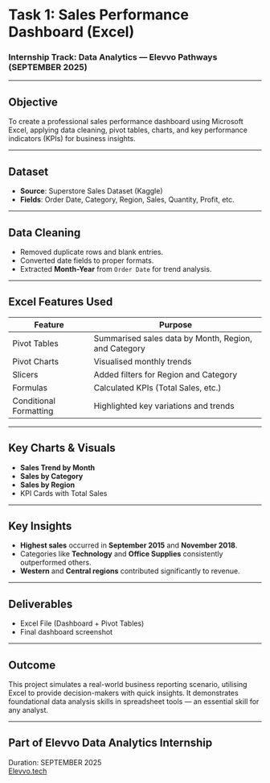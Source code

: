 #  Task 1: Sales Performance Dashboard (Excel)

###  Internship Track: Data Analytics — Elevvo Pathways (SEPTEMBER 2025)

---

##  Objective

To create a professional sales performance dashboard using Microsoft Excel, applying data cleaning, pivot tables, charts, and key performance indicators (KPIs) for business insights.

---

##  Dataset

- **Source**: Superstore Sales Dataset (Kaggle)
- **Fields**: Order Date, Category, Region, Sales, Quantity, Profit, etc.

---

##  Data Cleaning

- Removed duplicate rows and blank entries.
- Converted date fields to proper formats.
- Extracted **Month-Year** from `Order Date` for trend analysis.

---

##  Excel Features Used

| Feature | Purpose |
|--------|---------|
| Pivot Tables | Summarised sales data by Month, Region, and Category |
| Pivot Charts | Visualised monthly trends |
| Slicers | Added filters for Region and Category |
| Formulas | Calculated KPIs (Total Sales, etc.) |
| Conditional Formatting | Highlighted key variations and trends |

---

##  Key Charts & Visuals

- **Sales Trend by Month**
- **Sales by Category**
- **Sales by Region**
- KPI Cards with Total Sales

---

##  Key Insights

-  **Highest sales** occurred in **September 2015** and **November 2018**.
-  Categories like **Technology** and **Office Supplies** consistently outperformed others.
-  **Western** and **Central regions** contributed significantly to revenue.

---

##  Deliverables

-  Excel File (Dashboard + Pivot Tables)
-  Final dashboard screenshot

---

##  Outcome

This project simulates a real-world business reporting scenario, utilising Excel to provide decision-makers with quick insights. It demonstrates foundational data analysis skills in spreadsheet tools — an essential skill for any analyst.

---

##  Part of Elevvo Data Analytics Internship  
 Duration: SEPTEMBER 2025  
 [Elevvo.tech](https://www.elevvo.tech)
